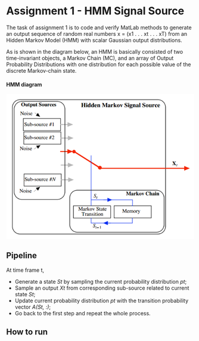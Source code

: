  # Assignment 1 - HMM Signal Source
 
 The task of assignment 1 is to code and verify MatLab methods to generate an output sequence of random real numbers x = (x1 . . . xt . . . xT) from an Hidden Markov Model (HMM) with scalar Gaussian output distributions.
 
 As is shown in the diagram below, an HMM is basically consisted of two time-invariant objects, a Markov Chain (MC), and an array of Output Probability Distributions with one distribution for each possible value of the discrete Markov-chain state.
 
 #### HMM diagram 
  <p align="center">
    <img src="https://github.com/txzhao/Pattern-Recognition/blob/master/pic/HMM-diagram.png"/>
  </p>
  
  ## Pipeline
  
  At time frame t,
  - Generate a state *St* by sampling the current probability distribution *pt*;
  - Sample an output *Xt* from corresponding sub-source related to current state *St*;
  - Update current probability distribution *pt* with the transition probability vector *A(St, :)*;
  - Go back to the first step and repeat the whole process.
  
  ## How to run
